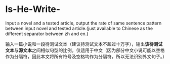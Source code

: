 # Is-He-Write-
Input a  novel and a tested article, output the rate of same sentence pattern between input novel and tested article.(just available to Chinese as the different separator between zh and en.)


输入一篇小说和一段待测试文本（建议待测试文本不超过十万字），输出**该待测试文本**与**源文本**之间相似句型的比例。仅适用于中文（因为部分中文小说可能以空格作为分隔符，因此本文将所有符号及空格均作为分隔符，所以无法识别外文句子。）
